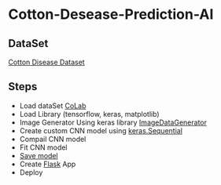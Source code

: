 # Cotton-Desease-Prediction-AI
## DataSet
[Cotton Disease Dataset]("https://www.kaggle.com/janmejaybhoi/cotton-disease-dataset")

## Steps
- Load dataSet [CoLab]("https://colab.research.google.com/")
- Load Library (tensorflow, keras, matplotlib)
- Image Generator Using keras library [ImageDataGenerator]('https://keras.io/api/preprocessing/image/')
- Create custom CNN model using [keras.Sequential]("https://keras.io/api/models/sequential/")
- Compail CNN model
- Fit CNN model
- [Save model ]("https://keras.io/api/models/model_saving_apis/")
- Create [Flask]("https://flask.palletsprojects.com/en/1.1.x/") App
- Deploy 
